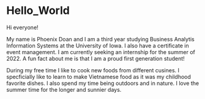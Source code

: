 # Hello_World

Hi everyone!

My name is Phoenix Doan and I am a third year studying Business Analytis Information Systems at the University of Iowa. I also have a certificate in event management. I am currently seeking an internship for the summer of 2022. A fun fact about me is that I am a proud first generation student!

During my free time I like to cook new foods from different cusines. I specficially like to learn to make Vietnamese food as it was my childhood favorite dishes. I also spend my time being outdoors and in nature. I love the summer time for the longer and sunnier days. 
